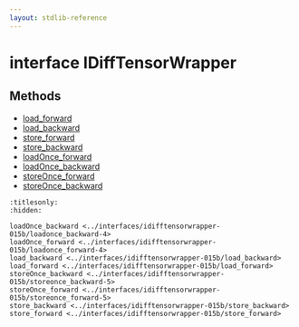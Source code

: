 ```yaml
---
layout: stdlib-reference
---
```


# interface IDiffTensorWrapper

## Methods

* [load\_forward](load_forward.md)
* [load\_backward](load_backward.md)
* [store\_forward](store_forward.md)
* [store\_backward](store_backward.md)
* [loadOnce\_forward](loadonce_forward-4.md)
* [loadOnce\_backward](loadonce_backward-4.md)
* [storeOnce\_forward](storeonce_forward-5.md)
* [storeOnce\_backward](storeonce_backward-5.md)


```{toctree}
:titlesonly:
:hidden:

loadOnce_backward <../interfaces/idifftensorwrapper-015b/loadonce_backward-4>
loadOnce_forward <../interfaces/idifftensorwrapper-015b/loadonce_forward-4>
load_backward <../interfaces/idifftensorwrapper-015b/load_backward>
load_forward <../interfaces/idifftensorwrapper-015b/load_forward>
storeOnce_backward <../interfaces/idifftensorwrapper-015b/storeonce_backward-5>
storeOnce_forward <../interfaces/idifftensorwrapper-015b/storeonce_forward-5>
store_backward <../interfaces/idifftensorwrapper-015b/store_backward>
store_forward <../interfaces/idifftensorwrapper-015b/store_forward>
```

<script>
// Fix .md links to .html when on ReadTheDocs
if (window.location.hostname.includes('readthedocs') || 
    window.location.hostname.includes('rtfd.io')) {
  document.addEventListener('DOMContentLoaded', function() {
    const links = document.querySelectorAll('a');
    links.forEach(link => {
      const href = link.getAttribute('href');
      if (href && href.includes('.md')) {
        // This regex will handle .md links with or without fragment identifiers or query parameters
        link.href = link.href.replace(/(.+)\.md(#[^?]*)?(\?.*)?$/, '$1.html$2$3');
      }
    });
  });
}
</script>
